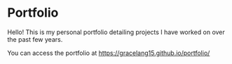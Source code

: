 # Portfolio
Hello! This is my personal portfolio detailing projects I have worked on over the past few years. 

You can access the portfolio at https://gracelang15.github.io/portfolio/
